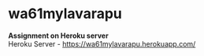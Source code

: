 # wa61mylavarapu

**Assignment on Heroku server** <br>
Heroku Server - <https://wa61mylavarapu.herokuapp.com/>
